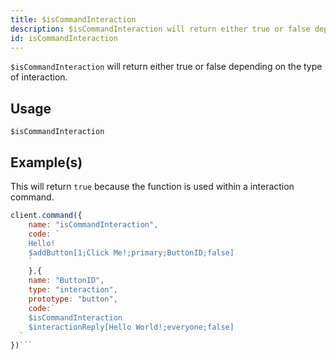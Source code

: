 ```yaml
---
title: $isCommandInteraction
description: $isCommandInteraction will return either true or false depending on the type of the interaction.
id: isCommandInteraction
---
```


`$isCommandInteraction` will return either true or false depending on the type of interaction.

## Usage

```aoi
$isCommandInteraction
```

## Example(s)

This will return `true` because the function is used within a interaction command.

```js
client.command({
    name: "isCommandInteraction",
    code: ` 
    Hello!
    $addButton[1;Click Me!;primary;ButtonID;false]
    `
    },{
    name: "ButtonID",
    type: "interaction",
    prototype: "button",
    code:`
	$isCommandInteraction
    $interactionReply[Hello World!;everyone;false]
  `
})```
